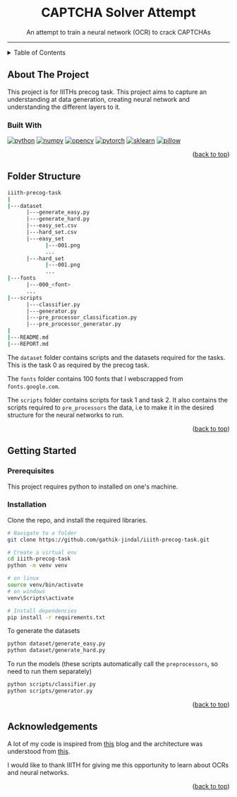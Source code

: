 <a id="readme-top"></a>

<br />
<div align="center">

  <h1 align="center">CAPTCHA Solver Attempt</h1>

  <p align="center">
    An attempt to train a neural network (OCR) to crack CAPTCHAs
  </p>
</div>

---

<!-- TABLE OF CONTENTS -->
<details>
  <summary>Table of Contents</summary>
  <ol>
    <li>
      <a href="#about-the-project">About The Project</a>
      <ul>
        <li><a href="#built-with">Built With</a></li>
      </ul>
    </li>
    <li><a href="#folder-structure">Folder Structure</a></li>
    <li>
      <a href="#getting-started">Getting Started</a>
      <ul>
        <li><a href="#prerequisites">Prerequisites</a></li>
        <li><a href="#installation">Installation</a></li>
      </ul>
    </li>
    <li><a href="#acknowledgements">Acknowledgements</a></li>
  </ol>
</details>

## About The Project

This project is for IIITHs precog task. This project aims to capture an understanding at data generation, creating neural network and understanding the different layers to it.

### Built With

[![python][python]][python-url]
[![numpy][numpy]][numpy-url]
[![opencv][opencv]][opencv-url]
[![pytorch][pytorch]][pytorch-url]
[![sklearn][sklearn]][sklearn-url]
[![pillow][pillow]][pillow-url]

<p align="right">(<a href="#readme-top">back to top</a>)</p>

## Folder Structure

```bash
iiith-precog-task
|
|---dataset
      |---generate_easy.py
      |---generate_hard.py
      |---easy_set.csv
      |---hard_set.csv
      |---easy_set
            |---001.png
            ...
      |---hard_set
            |---001.png
            ...
|---fonts
      |---000_<font>
      ...
|---scripts
      |---classifier.py
      |---generator.py
      |---pre_processor_classification.py
      |---pre_processor_generator.py
|
|---README.md
|---REPORT.md
```

The `dataset` folder contains scripts and the datasets required for the tasks. This is the task 0 as required by the precog task.

The `fonts` folder contains 100 fonts that I webscrapped from `fonts.google.com`.

The `scripts` folder contains scripts for task 1 and task 2. It also contains the scripts required to `pre_processors` the data, i.e to make it in the desired structure for the neural networks to run.

<p align="right">(<a href="#readme-top">back to top</a>)</p>

## Getting Started

### Prerequisites

This project requires python to installed on one's machine.

### Installation

Clone the repo, and install the required libraries.

```bash
# Navigate to a folder
git clone https://github.com/gathik-jindal/iiith-precog-task.git

# Create a virtual env
cd iiith-precog-task
python -m venv venv

# on linux
source venv/bin/activate
# on windows
venv\Scripts\activate

# Install dependencies
pip install -r requirements.txt
```

To generate the datasets

```bash
python dataset/generate_easy.py
python dataset/generate_hard.py
```

To run the models (these scripts automatically call the `preprocessors`, so need to run them separately)
```bash
python scripts/classifier.py
python scripts/generator.py
```

<p align="right">(<a href="#readme-top">back to top</a>)</p>

## Acknowledgements

A lot of my code is inspired from [this](https://theailearner.com/2019/05/29/creating-a-crnn-model-to-recognize-text-in-an-image-part-1/) blog and the architecture was understood from [this](https://arxiv.org/pdf/1507.05717).

I would like to thank IIITH for giving me this opportunity to learn about OCRs and neural networks.

<p align="right">(<a href="#readme-top">back to top</a>)</p>

<!-- MARKDOWN LINKS & IMAGES -->
<!-- https://www.markdownguide.org/basic-syntax/#reference-style-links -->

[python]: https://img.shields.io/badge/python-3670A0?style=for-the-badge&logo=python&logoColor=ffdd54
[python-url]: https://python.org
[numpy]: https://img.shields.io/badge/numpy-013243?style=for-the-badge&logo=numpy&logoColor=white
[numpy-url]: https://numpy.org
[opencv]: https://img.shields.io/badge/opencv-5C3EE8?style=for-the-badge&logo=opencv&logoColor=white
[opencv-url]: https://opencv.org
[pytorch]: https://img.shields.io/badge/pytorch-EE4C2C?style=for-the-badge&logo=pytorch&logoColor=white
[pytorch-url]: https://pytorch.org
[sklearn]: https://img.shields.io/badge/scikit--learn-F7931E?style=for-the-badge&logo=scikit-learn&logoColor=white
[sklearn-url]: https://scikit-learn.org
[pillow]: https://img.shields.io/badge/pillow-DC643D?style=for-the-badge&logo=pillow&logoColor=white
[pillow-url]: https://python-pillow.org
